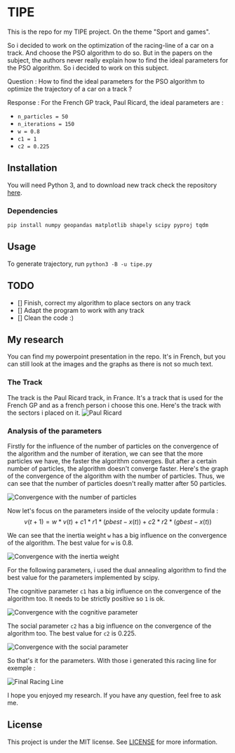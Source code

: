 # TIPE
This is the repo for my TIPE project. On the theme "Sport and games".

So i decided to work on the optimization of the racing-line of a car on a track. And choose the PSO algorithm to do so. But in the papers on the subject, the authors never really explain how to find the ideal parameters for the PSO algorithm. So i decided to work on this subject.

Question : How to find the ideal parameters for the PSO algorithm to optimize the trajectory of a car on a track ?

Response :
For the French GP track, Paul Ricard, the ideal parameters are :
- `n_particles = 50`
- `n_iterations = 150`
- `w = 0.8`
- `c1 = 1`
- `c2 = 0.225`

## Installation

You will need Python 3, and to download new track check the repository [here](https://github.com/bacinger/f1-circuits).



### Dependencies

`pip install numpy geopandas matplotlib shapely scipy pyproj tqdm`

## Usage

To generate trajectory, run `python3 -B -u tipe.py`

## TODO

- [] Finish, correct my algorithm to place sectors on any track
- [] Adapt the program to work with any track
- [] Clean the code :)


## My research

You can find my powerpoint presentation in the repo. It's in French, but you can still look at the images and the graphs as there is not so much text.

### The Track

The track is the Paul Ricard track, in France. It's a track that is used for the French GP and as a french person i choose this one. Here's the track with the sectors i placed on it.
![Paul Ricard](Img/circuit_paul_ricard.png)

### Analysis of the parameters

Firstly for the influence of the number of particles on the convergence of the algorithm and the number of iteration, we can see that the more particles we have, the faster the algorithm converges. But after a certain number of particles, the algorithm doesn't converge faster. Here's the graph of the convergence of the algorithm with the number of particles. Thus, we can see that the number of particles doesn't really matter after 50 particles.

![Convergence with the number of particles](Img/evolution.png)


Now let's focus on the parameters inside of the velocity update formula :
$$ v(t+1) = w * v(t) + c1 * r1 * (pbest - x(t)) + c2 * r2 * (gbest - x(t)) $$

We can see that the inertia weight `w` has a big influence on the convergence of the algorithm. The best value for `w` is 0.8. 

![Convergence with the inertia weight](Img/analyse_w.png)


For the following parameters, i used the dual annealing algorithm to find the best value for the parameters implemented by scipy.

The cognitive parameter `c1` has a big influence on the convergence of the algorithm too. It needs to be strictly positive so `1` is ok. 

![Convergence with the cognitive parameter](Img/analyse_3D.png)

The social parameter `c2` has a big influence on the convergence of the algorithm too. The best value for `c2` is 0.225. 

![Convergence with the social parameter](Img/analyse_c2.png)

So that's it for the parameters. With those i generated this racing line for exemple :

![Final Racing Line](Img/Racingline.png)


I hope you enjoyed my research. If you have any question, feel free to ask me.

## License
This project is under the MIT license. See [LICENSE](https://github.com/Xayon98/TIPE/LICENCE) for more information.

